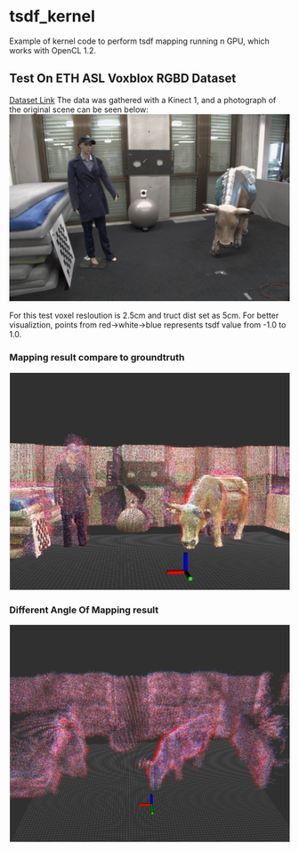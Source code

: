# tsdf_kernel
Example of kernel code to perform tsdf mapping running n GPU, which works with OpenCL 1.2.

## Test On ETH ASL Voxblox RGBD Dataset
[Dataset Link](https://projects.asl.ethz.ch/datasets/doku.php?id=iros2017)
The data was gathered with a Kinect 1, and a photograph of the original scene can be seen below:
![scene_photo](scene_photo.jpg)

For this test voxel resloution is 2.5cm and truct dist set as 5cm.
For better visualiztion, points from red->white->blue represents tsdf value from -1.0 to 1.0.
### Mapping result compare to groundtruth
![tsdf_groundtruth](tsdf_groundtruth.png)
### Different Angle Of Mapping result
![tsdf](tsdf.png)

